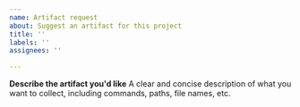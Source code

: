 ```yaml
---
name: Artifact request
about: Suggest an artifact for this project
title: ''
labels: ''
assignees: ''

---
```


**Describe the artifact you'd like**
A clear and concise description of what you want to collect, including commands, paths, file names, etc.
